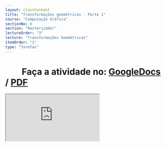 ```yaml
---
layout: classContent
title: "Transformações geométricas - Parte 1"
course: "Computação Gráfica"
sectionNo: 0
section: "Rasterizador"
lectureOrder: "3"
lecture: "Transformações Geométricas"
itemOrder: "1"
type: "Tarefas"
---
```


# &nbsp;&nbsp;&nbsp;&nbsp;&nbsp;&nbsp;&nbsp;&nbsp;Faça a atividade no: [GoogleDocs](https://docs.google.com/document/d/1rnIev6YWYEuX_I1GoilLNF2pb7-xc9D4/copy?usp=sharing&ouid=116972197927145487361&rtpof=true&sd=true) / [PDF](https://docs.google.com/document/d/1rnIev6YWYEuX_I1GoilLNF2pb7-xc9D4/export?format=pdf&usp=sharing&ouid=116972197927145487361&rtpof=true&sd=true)

<iframe src="https://docs.google.com/document/d/1rnIev6YWYEuX_I1GoilLNF2pb7-xc9D4/preview"></iframe>
